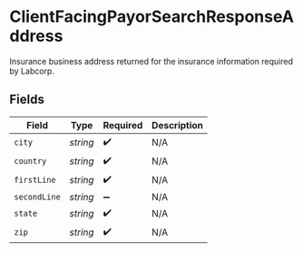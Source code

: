 # ClientFacingPayorSearchResponseAddress

Insurance business address returned for the insurance information required by Labcorp.


## Fields

| Field              | Type               | Required           | Description        |
| ------------------ | ------------------ | ------------------ | ------------------ |
| `city`             | *string*           | :heavy_check_mark: | N/A                |
| `country`          | *string*           | :heavy_check_mark: | N/A                |
| `firstLine`        | *string*           | :heavy_check_mark: | N/A                |
| `secondLine`       | *string*           | :heavy_minus_sign: | N/A                |
| `state`            | *string*           | :heavy_check_mark: | N/A                |
| `zip`              | *string*           | :heavy_check_mark: | N/A                |